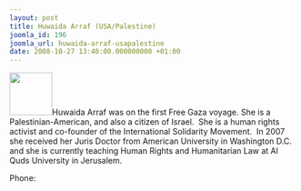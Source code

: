 ```yaml
---
layout: post
title: Huwaida Arraf (USA/Palestine)
joomla_id: 196
joomla_url: huwaida-arraf-usapalestine
date: 2008-10-27 13:40:00.000000000 +01:00
---
```

<img src="http://www.freegaza.org/uploads/passengers/file_02e20fab52_Huwaida.jpg" width="75" />Huwaida Arraf was on the first Free Gaza voyage. She is a Palestinian-American, and also a citizen of Israel.&nbsp; She is a human rights activist and co-founder of the International Solidarity Movement.&nbsp; In 2007 she received her Juris Doctor from American University in Washington D.C. and she is currently teaching Human Rights and Humanitarian Law at Al Quds University in Jerusalem. <br /><p><a href=""></a></p><p>Phone:</p>
